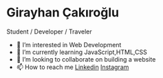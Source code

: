 # Girayhan Çakıroğlu

Student / Developer / Traveler

- 👀 I’m interested in Web Development
- 🌱 I’m currently learning JavaScript,HTML,CSS
- 💞️ I’m looking to collaborate on building a website
- 📫 How to reach me [Linkedin](https://www.linkedin.com/in/girayhancakiroglu/) [Instagram](https://www.instagram.com/giray_cakr/)


